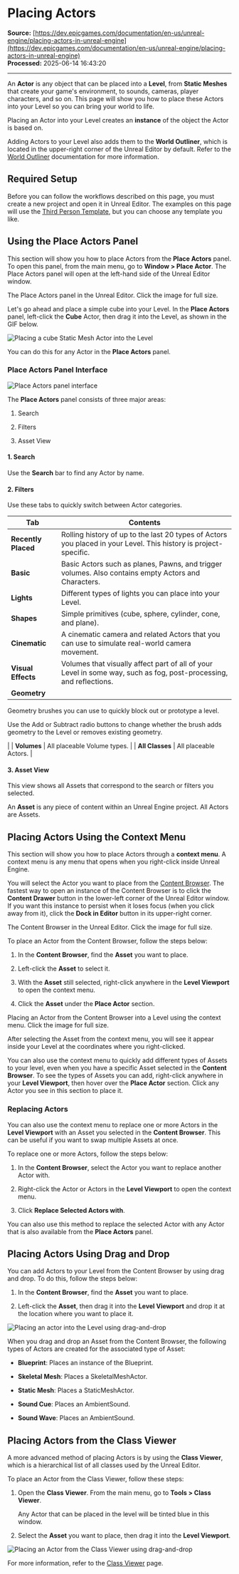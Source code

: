 # Placing Actors

**Source:** [https://dev.epicgames.com/documentation/en-us/unreal-engine/placing-actors-in-unreal-engine](https://dev.epicgames.com/documentation/en-us/unreal-engine/placing-actors-in-unreal-engine)  
**Processed:** 2025-06-14 16:43:20

---

An **Actor** is any object that can be placed into a **Level**, from **Static Meshes** that create your game's environment, to sounds, cameras, player characters, and so on. This page will show you how to place these Actors into your Level so you can bring your world to life.

Placing an Actor into your Level creates an **instance** of the object the Actor is based on.

Adding Actors to your Level also adds them to the **World Outliner**, which is located in the upper-right corner of the Unreal Editor by default. Refer to the [World Outliner](/documentation/en-us/unreal-engine/outliner-in-unreal-engine) documentation for more information.

## Required Setup

Before you can follow the workflows described on this page, you must create a new project and open it in Unreal Editor. The examples on this page will use the [Third Person Template](/documentation/en-us/unreal-engine/third-person-template-in-unreal-engine), but you can choose any template you like.

## Using the Place Actors Panel

This section will show you how to place Actors from the **Place Actors** panel. To open this panel, from the main menu, go to **Window > Place Actor**. The Place Actors panel will open at the left-hand side of the Unreal Editor window.

The Place Actors panel in the Unreal Editor. Click the image for full size.

Let's go ahead and place a simple cube into your Level. In the **Place Actors** panel, left-click the **Cube** Actor, then drag it into the Level, as shown in the GIF below.

![Placing a cube Static Mesh Actor into the Level](https://d1iv7db44yhgxn.cloudfront.net/documentation/images/f97ee698-51e2-44c4-95b6-73f903ec2265/place-actors-example.gif)

You can do this for any Actor in the **Place Actors** panel.

### Place Actors Panel Interface

![Place Actors panel interface](https://d1iv7db44yhgxn.cloudfront.net/documentation/images/69b5fa16-8d60-4146-905e-73d2f14bfdaf/place-actors-panel-ui.png)

The **Place Actors** panel consists of three major areas:

1.  Search
    
2.  Filters
    
3.  Asset View
    

#### 1\. Search

Use the **Search** bar to find any Actor by name.

#### 2\. Filters

Use these tabs to quickly switch between Actor categories.

| Tab | Contents |
| --- | --- |
| **Recently Placed** | Rolling history of up to the last 20 types of Actors you placed in your Level. This history is project-specific. |
| **Basic** | Basic Actors such as planes, Pawns, and trigger volumes. Also contains empty Actors and Characters. |
| **Lights** | Different types of lights you can place into your Level. |
| **Shapes** | Simple primitives (cube, sphere, cylinder, cone, and plane). |
| **Cinematic** | A cinematic camera and related Actors that you can use to simulate real-world camera movement. |
| **Visual Effects** | Volumes that visually affect part of all of your Level in some way, such as fog, post-processing, and reflections. |
| **Geometry** | 
Geometry brushes you can use to quickly block out or prototype a level.

Use the Add or Subtract radio buttons to change whether the brush adds geometry to the Level or removes existing geometry.



 |
| **Volumes** | All placeable Volume types. |
| **All Classes** | All placeable Actors. |

#### 3\. Asset View

This view shows all Assets that correspond to the search or filters you selected.

An **Asset** is any piece of content within an Unreal Engine project. All Actors are Assets.

## Placing Actors Using the Context Menu

This section will show you how to place Actors through a **context menu**. A context menu is any menu that opens when you right-click inside Unreal Engine.

You will select the Actor you want to place from the [Content Browser](/documentation/en-us/unreal-engine/content-browser-in-unreal-engine). The fastest way to open an instance of the Content Browser is to click the **Content Drawer** button in the lower-left corner of the Unreal Editor window. If you want this instance to persist when it loses focus (when you click away from it), click the **Dock in Editor** button in its upper-right corner.

The Content Browser in the Unreal Editor. Click the image for full size.

To place an Actor from the Content Browser, follow the steps below:

1.  In the **Content Browser**, find the **Asset** you want to place.
    
2.  Left-click the **Asset** to select it.
    
3.  With the **Asset** still selected, right-click anywhere in the **Level Viewport** to open the context menu.
    
4.  Click the **Asset** under the **Place Actor** section.
    

Placing an Actor from the Content Browser into a Level using the context menu. Click the image for full size.

After selecting the Asset from the context menu, you will see it appear inside your Level at the coordinates where you right-clicked.

You can also use the context menu to quickly add different types of Assets to your level, even when you have a specific Asset selected in the **Content Browser**. To see the types of Assets you can add, right-click anywhere in your **Level Viewport**, then hover over the **Place Actor** section. Click any Actor you see in this section to place it.

### Replacing Actors

You can also use the context menu to replace one or more Actors in the **Level Viewport** with an Asset you selected in the **Content Browser**. This can be useful if you want to swap multiple Assets at once.

To replace one or more Actors, follow the steps below:

1.  In the **Content Browser**, select the Actor you want to replace another Actor with.
    
2.  Right-click the Actor or Actors in the **Level Viewport** to open the context menu.
    
3.  Click **Replace Selected Actors with**.
    

You can also use this method to replace the selected Actor with any Actor that is also available from the **Place Actors** panel.

## Placing Actors Using Drag and Drop

You can add Actors to your Level from the Content Browser by using drag and drop. To do this, follow the steps below:

1.  In the **Content Browser**, find the **Asset** you want to place.
    
2.  Left-click the **Asset**, then drag it into the **Level Viewport** and drop it at the location where you want to place it.
    

![Placing an actor into the Level using drag-and-drop](https://d1iv7db44yhgxn.cloudfront.net/documentation/images/9baf9cb1-b5d6-4937-bfc1-ed70aaf1369c/place-actor-drag-and-drop.gif)

When you drag and drop an Asset from the Content Browser, the following types of Actors are created for the associated type of Asset:

-   **Blueprint**: Places an instance of the Blueprint.
    
-   **Skeletal Mesh**: Places a SkeletalMeshActor.
    
-   **Static Mesh**: Places a StaticMeshActor.
    
-   **Sound Cue**: Places an AmbientSound.
    
-   **Sound Wave**: Places an AmbientSound.
    

## Placing Actors from the Class Viewer

A more advanced method of placing Actors is by using the **Class Viewer**, which is a hierarchical list of all classes used by the Unreal Editor.

To place an Actor from the Class Viewer, follow these steps:

1.  Open the **Class Viewer**. From the main menu, go to **Tools > Class Viewer**.
    
    Any Actor that can be placed in the level will be tinted blue in this window.
    
2.  Select the **Asset** you want to place, then drag it into the **Level Viewport**.
    

![Placing an Actor from the Class Viewer using drag-and-drop](https://d1iv7db44yhgxn.cloudfront.net/documentation/images/98477981-af3f-44a6-94f8-837e589b83c3/place-actor-class-viewer.gif)

For more information, refer to the [Class Viewer](/documentation/en-us/unreal-engine/class-viewer-in-unreal-engine) page.